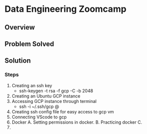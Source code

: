 # Data Engineering Zoomcamp

## Overview

## Problem Solved

## Solution

### Steps
1. Creating an ssh key
	- ssh-keygen -t rsa -f gcp -C <username-ssh> -b 2048
2. Creating an Ubuntu GCP instance
3. Accessing GCP instance through terminal
	-  ssh -i ~/.ssh/gcp <username-ssh>@<external-ip-of-instance>
4. Creating ssh config file for easy access to gcp vm
5. Connecting VScode to gcp
6. Docker
	A. Setting permissions in docker.
	B. Practicing docker
	C.
7. 
